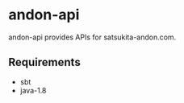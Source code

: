 andon-api
=========

andon-api provides APIs for satsukita-andon.com.

Requirements
------------

- sbt
- java-1.8
